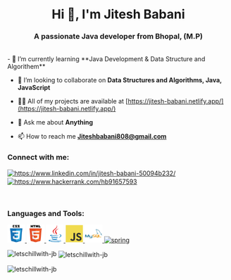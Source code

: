 <h1 align="center">Hi 👋, I'm Jitesh Babani</h1>
<h3 align="center">A passionate Java developer from Bhopal, (M.P)</h3>
<div align = "center">
<img margin="auto" src="https://media3.giphy.com/media/HEURGne9Vj856oivkD/giphy.gif?cid=ecf05e47g3zmoy7tcva8m1xnapchgyfyu93xs4xwhmuv2885&rid=giphy.gif&ct=g" alt="">
</div>
- 🌱 I’m currently learning **Java Development & Data Structure and Algorithem**

- 👯 I’m looking to collaborate on **Data Structures and Algorithms, Java, JavaScript**

- 👨‍💻 All of my projects are available at [https://jitesh-babani.netlify.app/](https://jitesh-babani.netlify.app/)

- 💬 Ask me about **Anything**

- 📫 How to reach me **Jiteshbabani808@gmail.com**

<h3 align="left">Connect with me:</h3>
<p align="left">
<a href="https://linkedin.com/in/https://www.linkedin.com/in/jitesh-babani-50094b232/" target="blank"><img align="center" src="https://raw.githubusercontent.com/rahuldkjain/github-profile-readme-generator/master/src/images/icons/Social/linked-in-alt.svg" alt="https://www.linkedin.com/in/jitesh-babani-50094b232/" height="30" width="40" /></a>
<a href="https://www.hackerrank.com/https://www.hackerrank.com/hb91657593" target="blank"><img align="center" src="https://raw.githubusercontent.com/rahuldkjain/github-profile-readme-generator/master/src/images/icons/Social/hackerrank.svg" alt="https://www.hackerrank.com/hb91657593" height="30" width="40" /></a>
</p>

<div align ="right" >
    <img src="https://media3.giphy.com/media/WUTywPPYZpdDChyBaZ/giphy.gif?cid=ecf05e47bvuxyx069j6olraxsozsl7q4o6fw1x46to8mtvlo&rid=giphy.gif&ct=g" alt="">
</div>

<h3 align="left">Languages and Tools:</h3>
<p align="left"> <a href="https://www.w3schools.com/css/" target="_blank" rel="noreferrer"> <img src="https://raw.githubusercontent.com/devicons/devicon/master/icons/css3/css3-original-wordmark.svg" alt="css3" width="40" height="40"/> </a> <a href="https://www.w3.org/html/" target="_blank" rel="noreferrer"> <img src="https://raw.githubusercontent.com/devicons/devicon/master/icons/html5/html5-original-wordmark.svg" alt="html5" width="40" height="40"/> </a> <a href="https://www.java.com" target="_blank" rel="noreferrer"> <img src="https://raw.githubusercontent.com/devicons/devicon/master/icons/java/java-original.svg" alt="java" width="40" height="40"/> </a> <a href="https://developer.mozilla.org/en-US/docs/Web/JavaScript" target="_blank" rel="noreferrer"> <img src="https://raw.githubusercontent.com/devicons/devicon/master/icons/javascript/javascript-original.svg" alt="javascript" width="40" height="40"/> </a> <a href="https://www.mysql.com/" target="_blank" rel="noreferrer"> <img src="https://raw.githubusercontent.com/devicons/devicon/master/icons/mysql/mysql-original-wordmark.svg" alt="mysql" width="40" height="40"/> </a> <a href="https://spring.io/" target="_blank" rel="noreferrer"> <img src="https://www.vectorlogo.zone/logos/springio/springio-icon.svg" alt="spring" width="40" height="40"/> </a> </p>

<p><img align="left" src="https://github-readme-stats.vercel.app/api/top-langs?username=letschillwith-jb&show_icons=true&locale=en&layout=compact" alt="letschillwith-jb" /></p>

<p>&nbsp;<img align="center" src="https://github-readme-stats.vercel.app/api?username=letschillwith-jb&show_icons=true&locale=en" alt="letschillwith-jb" /></p>

<p><img align="center" src="https://github-readme-streak-stats.herokuapp.com/?user=letschillwith-jb&" alt="letschillwith-jb" /></p>
